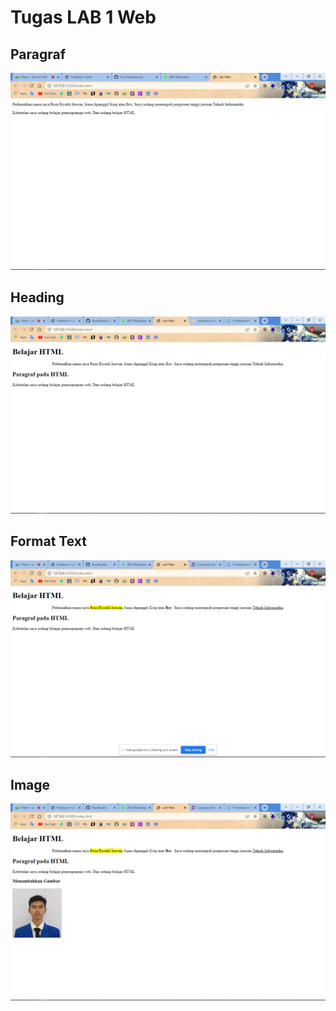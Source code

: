 # Tugas LAB 1 Web
## Paragraf

![paragraf](img/ss_paragraf.png)

## Heading

![heading](img/ss_heading.png)

## Format Text

![format_text](img/ss_formattext.png)

## Image

![image](img/ss_gambar.png)